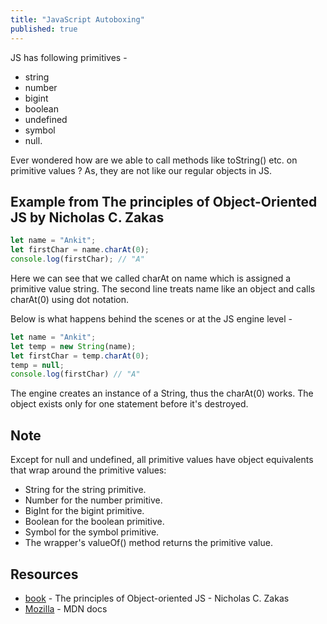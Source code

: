```yaml
---
title: "JavaScript Autoboxing"
published: true
---
```


JS has following primitives - 

-  string
-  number
-  bigint
-  boolean
-  undefined
-  symbol
-  null.

Ever wondered how are we able to call methods like toString() etc. on primitive values ? As, they are not like our regular objects in JS.

## Example from The principles of Object-Oriented JS by Nicholas C. Zakas

```js
let name = "Ankit";
let firstChar = name.charAt(0);
console.log(firstChar); // "A"
```
Here we can see that we called charAt on name which is assigned a primitive value string. The second line treats name like an object and calls charAt(0) using dot notation.

Below is what happens behind the scenes or at the JS engine level - 
```js
let name = "Ankit";
let temp = new String(name);
let firstChar = temp.charAt(0);
temp = null;
console.log(firstChar) // "A"
```

The engine creates an instance of a String, thus the charAt(0) works. The object exists only for one statement before it's destroyed. 

## Note
Except for null and undefined, all primitive values have object equivalents that wrap around the primitive values:

- String for the string primitive.
- Number for the number primitive.
- BigInt for the bigint primitive.
- Boolean for the boolean primitive.
- Symbol for the symbol primitive.
- The wrapper's valueOf() method returns the primitive value.

## Resources

- [book] - The principles of Object-oriented JS - Nicholas C. Zakas
- [Mozilla] - MDN docs

[//]: # (These are reference links used in the body of this note and get stripped out when the markdown processor does its job. There is no need to format nicely because it shouldn't be seen. Thanks SO - http://stackoverflow.com/questions/4823468/store-comments-in-markdown-syntax)

   [book]: https://www.amazon.in/Principles-Object-Oriented-JavaScript-Nicholas-Zakas/dp/1593275404
   [Mozilla]: https://developer.mozilla.org/en-US/docs/Glossary/Primitive